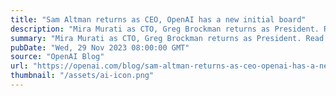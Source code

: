 ```yaml
---
title: "Sam Altman returns as CEO, OpenAI has a new initial board"
description: "Mira Murati as CTO, Greg Brockman returns as President. Read messages from CEO Sam Altman and board chair Bret Taylor."
summary: "Mira Murati as CTO, Greg Brockman returns as President. Read messages from CEO Sam Altman and board chair Bret Taylor."
pubDate: "Wed, 29 Nov 2023 08:00:00 GMT"
source: "OpenAI Blog"
url: "https://openai.com/blog/sam-altman-returns-as-ceo-openai-has-a-new-initial-board"
thumbnail: "/assets/ai-icon.png"
---
```



